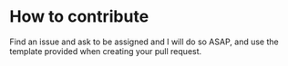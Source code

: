 # How to contribute

Find an issue and ask to be assigned and I will do so ASAP, and use the template provided when creating your pull request.
